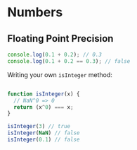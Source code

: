 # Numbers

## Floating Point Precision

```JavaScript
console.log(0.1 + 0.2); // 0.3
console.log(0.1 + 0.2 == 0.3); // false
```

Writing your own `isInteger` method:
```JavaScript

function isInteger(x) {
  // NaN^0 => 0
  return (x^0) === x;
}

isInteger(3) // true
isInteger(NaN) // false
isInteger(0.1) // false
```
